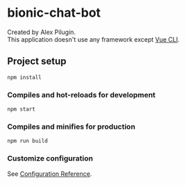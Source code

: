 # bionic-chat-bot

Created by Alex Pilugin.     
This application doesn't use any framework except [Vue CLI](https://cli.vuejs.org/guide/creating-a-project.html).

## Project setup
```
npm install
```

### Compiles and hot-reloads for development
```
npm start
```

### Compiles and minifies for production
```
npm run build
```

### Customize configuration
See [Configuration Reference](https://cli.vuejs.org/config/).
